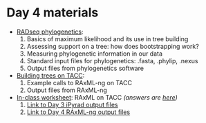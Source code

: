 # Day 4 materials

* [RADseq phylogenetics](https://github.com/eachambers/UNAMtraining/blob/main/Day4/4.1_RADseq_phylo.pdf):
  1. Basics of maximum likelihood and its use in tree building
  2. Assessing support on a tree: how does bootstrapping work?
  3. Measuring phylogenetic information in our data
  4. Standard input files for phylogenetics: .fasta, .phylip, .nexus
  5. Output files from phylogenetics software
* [Building trees on TACC](https://github.com/eachambers/UNAMtraining/blob/main/Day4/4.2_RAxML_howto.pdf):
  1. Example calls to RAxML-ng on TACC
  2. Output files from RAxML-ng
* [In-class worksheet](https://github.com/eachambers/UNAMtraining/blob/main/Day4/4t_Phylo_tutorial.docx): RAxML on TACC *(answers are [here]())*
  1. [Link to Day 3 iPyrad output files](https://utexas.box.com/s/t8mzcysfy4enxjrq93qibg5ip6saw5fp)
  2. [Link to Day 4 RAxML-ng output files](https://utexas.box.com/s/m7fuv6po4edwqi2k2ak9r7p7i9atwdj8)

